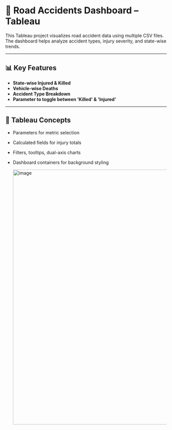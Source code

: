 # 🚦 Road Accidents Dashboard – Tableau

This Tableau project visualizes road accident data using multiple CSV files. The dashboard helps analyze accident types, injury severity, and state-wise trends.


---

## 📊 Key Features

* **State-wise Injured & Killed**
* **Vehicle-wise Deaths**
* **Accident Type Breakdown**
* **Parameter to toggle between 'Killed' & 'Injured'**

---

## 🧠 Tableau Concepts

* Parameters for metric selection
* Calculated fields for injury totals
* Filters, tooltips, dual-axis charts
* Dashboard containers for background styling

  <img width="1598" height="796" alt="image" src="https://github.com/user-attachments/assets/671cdff2-e738-4045-b10c-fc7e704affdb" />

